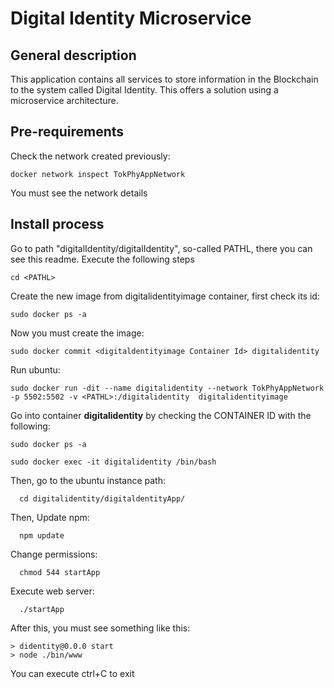 # Digital Identity Microservice
## General description
  This application contains all services to store information in the Blockchain to the system called Digital Identity. This offers a solution using a microservice architecture.

## Pre-requirements
  Check the network created previously:

    docker network inspect TokPhyAppNetwork

  You must see the network details
 
## Install process
Go to path "digitalIdentity/digitalIdentity", so-called PATHL, there you can see this readme. Execute the following steps
      
    cd <PATHL>  
    
Create the new image from digitalidentityimage container, first check its id:
  
    sudo docker ps -a

Now you must create the image:      
    
    sudo docker commit <digitaldentityimage Container Id> digitalidentity

Run ubuntu: 
      
    sudo docker run -dit --name digitalidentity --network TokPhyAppNetwork  -p 5502:5502 -v <PATHL>:/digitalidentity  digitalidentityimage

Go into container **digitalidentity** by checking the CONTAINER ID with the following:

    sudo docker ps -a
    
    sudo docker exec -it digitalidentity /bin/bash

  Then, go to the ubuntu instance path:
      
      cd digitalidentity/digitaldentityApp/
  
  Then, Update npm:
      
      npm update

  Change permissions:
      
      chmod 544 startApp

  Execute web server:
      
      ./startApp

  After this, you must see something like this:
    
    > didentity@0.0.0 start
    > node ./bin/www

  You can execute ctrl+C to exit

